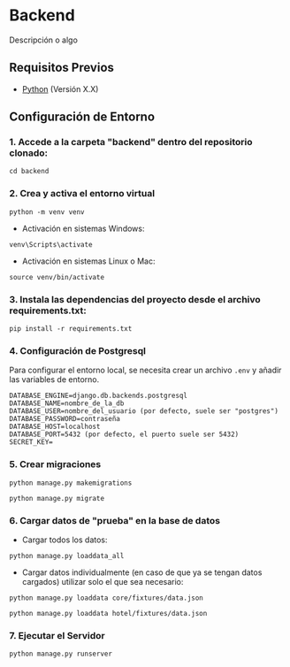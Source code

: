 # Backend

Descripción o algo

## Requisitos Previos

- [Python](https://www.python.org/) (Versión X.X)

## Configuración de Entorno

### 1. Accede a la carpeta "backend" dentro del repositorio clonado:

```
cd backend
```

### 2. Crea y activa el entorno virtual

```
python -m venv venv
```

- Activación en sistemas Windows:

```
venv\Scripts\activate
```

- Activación en sistemas Linux o Mac:

```
source venv/bin/activate
```

### 3. Instala las dependencias del proyecto desde el archivo requirements.txt:

```
pip install -r requirements.txt
```

### 4. Configuración de Postgresql

Para configurar el entorno local, se necesita crear un archivo `.env` y añadir las variables de entorno.

```
DATABASE_ENGINE=django.db.backends.postgresql
DATABASE_NAME=nombre_de_la_db
DATABASE_USER=nombre_del_usuario (por defecto, suele ser "postgres")
DATABASE_PASSWORD=contraseña
DATABASE_HOST=localhost
DATABASE_PORT=5432 (por defecto, el puerto suele ser 5432)
SECRET_KEY=
```

### 5. Crear migraciones

```
python manage.py makemigrations
```

```
python manage.py migrate
```

### 6. Cargar datos de "prueba" en la base de datos

- Cargar todos los datos:

```
python manage.py loaddata_all
```

- Cargar datos individualmente (en caso de que ya se tengan datos cargados) utilizar solo el que sea necesario:

```
python manage.py loaddata core/fixtures/data.json
```

```
python manage.py loaddata hotel/fixtures/data.json
```

### 7. Ejecutar el Servidor

```
python manage.py runserver
```

